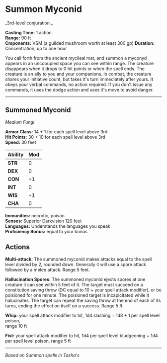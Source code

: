 # Summon Myconid
_3rd-level conjuration _

**Casting Time:** 1 action  
**Range:** 90 ft   
**Cmponents:** VSM (a guilded mushroom worth at least 300 gp)
**Duration:** Concentration, up to one hour

You call forth from the ancient mycileal mat, and summon a myconyd appears in an uncooupied space you can see within range. 
The creature disappears when it drops to 0 hit points or when the spell ends. 
The creature is an ally to you and your companions. 
In combat, the creature shares your initiative count, but takes it's turn immediately after yours. 
It obeys your verbal commands, no action required. 
If you don't issue any commands, it uses the dodge action and uses it's move to avoid danger. 

---

## Summoned Myconid
_Medium Fungi_  

**Armor Class:** 14 + 1 for each spell level above 3rd  
**Hit Points:** 30 + 10 for each spell level above 3rd  
**Speed:** 30 feet  


Ability | Mod |
--------|-----|
**STR** |  0  |
**DEX** |  0  |
**CON** | +1  |
**INT** |  0  |
**WIS** | +1  |
**CHA** |  0  |

**Immunities:** necrotic, poison  
**Senses:** Superior Darkvision 120 feet  
**Languages:** Understands the languages you speak   
**Proficiency Bonus:** equal to your bonus  

## Actions
**Multi-attack:** The summoned myconid makes attacks equal to the spell level divided by 2, rounded down. Generally it will use a spore attack followed by a melee attack. Range 5 feet.

**Hallucination Spores:** The summoned myconid ejects spores at one creature it can see within 5 feet of it. The target must succeed on a constitution saving throw (DC equal to 10 + your spell attack modifier), or be poisioned for one minute. The poisioned target is incapicitated  while it halucinates. The target can repeat the saving throw at the end of each of its turns, ending the effect on itself on a success. 
Range 5 ft.

**Whip:** 
your spell attack modifier to hit,
1d4 slashing + 
1d8 + 1 per spell level poison,  
range 10 ft

**Fist:** 
your spell attack modifier to hit,
1d4 per spell level bludgeoning + 
1d4 per spell level poison,
range 5 ft  

---

*Based on Summon spells in Tasha's*
